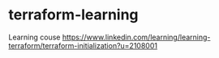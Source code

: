 # terraform-learning
Learning couse https://www.linkedin.com/learning/learning-terraform/terraform-initialization?u=2108001
